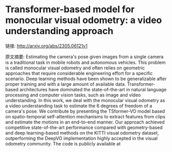 # Transformer-based model for monocular visual odometry: a video understanding approach

链接: http://arxiv.org/abs/2305.06121v1

原文摘要:
Estimating the camera's pose given images from a single camera is a
traditional task in mobile robots and autonomous vehicles. This problem is
called monocular visual odometry and often relies on geometric approaches that
require considerable engineering effort for a specific scenario. Deep learning
methods have been shown to be generalizable after proper training and with a
large amount of available data. Transformer-based architectures have dominated
the state-of-the-art in natural language processing and computer vision tasks,
such as image and video understanding. In this work, we deal with the monocular
visual odometry as a video understanding task to estimate the 6 degrees of
freedom of a camera's pose. We contribute by presenting the TSformer-VO model
based on spatio-temporal self-attention mechanisms to extract features from
clips and estimate the motions in an end-to-end manner. Our approach achieved
competitive state-of-the-art performance compared with geometry-based and deep
learning-based methods on the KITTI visual odometry dataset, outperforming the
DeepVO implementation highly accepted in the visual odometry community. The
code is publicly available at 
